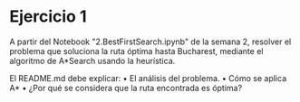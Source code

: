 # Ejercicio 1

A partir del Notebook "2.BestFirstSearch.ipynb" de la semana 2, resolver el problema que soluciona la ruta óptima hasta Bucharest, mediante el algoritmo de A*Search usando la heurística.

El README.md debe explicar:
• El análisis del problema.
• Cómo se aplica A*
• ¿Por qué se considera que la ruta encontrada es óptima?
